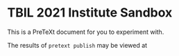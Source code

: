 # TBIL 2021 Institute Sandbox

This is a PreTeXt document for you to experiment with.

The results of `pretext publish` may be viewed at 
